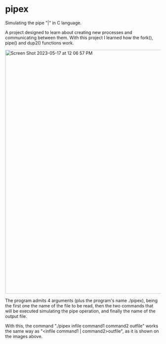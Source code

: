 # pipex
Simulating the pipe "|" in C language.

A project designed to learn about creating new processes and communicating between them. With this project I learned how the fork(), pipe() and dup2() functions work.

<img width="789" alt="Screen Shot 2023-05-17 at 12 06 57 PM" src="https://github.com/javiburn/pipex/assets/72255876/22c78cd0-6c10-46d0-9d7a-d4e04eca42bb">


The program admits 4 arguments (plus the program's name ./pipex), being the first one the name of the file to be read, then the two commands that will be executed simulating the pipe operation, and finally the name of the output file.

With this, the command "./pipex infile command1 command2 outfile" works the same way as "<infile command1 | command2>outfile", as it is shown on the images above.
